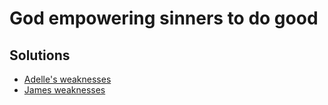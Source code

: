 # God empowering sinners to do good

## Solutions

* [Adelle's weaknesses](../solutions/adelles-weaknesses.md)
* [James weaknesses](../solutions/james-weaknesses.md)

